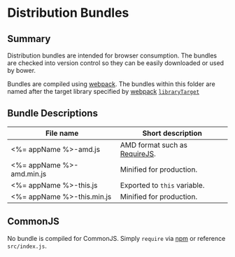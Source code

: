 
# Distribution Bundles

## Summary

Distribution bundles are intended for browser consumption. The bundles are checked into version control so they can be easily downloaded or used by bower.

Bundles are compiled using [webpack][]. The bundles within this folder are named after the target library specified by [webpack][] [`libraryTarget`](https://webpack.github.io/docs/configuration.html#output-librarytarget)

## Bundle Descriptions

File name                  | Short description
-------------------------- | -----------------
<%= appName %>-amd.js      | AMD format such as [RequireJS][].
<%= appName %>-amd.min.js  | Minified for production.
<%= appName %>-this.js     | Exported to `this` variable.
<%= appName %>-this.min.js | Minified for production.

[RequireJS]: http://requirejs.org/
[webpack]: https://webpack.github.io/docs/what-is-webpack.html

## CommonJS

No bundle is compiled for CommonJS. Simply `require` via [npm][] or reference `src/index.js`.

[npm]: https://www.npmjs.com/
